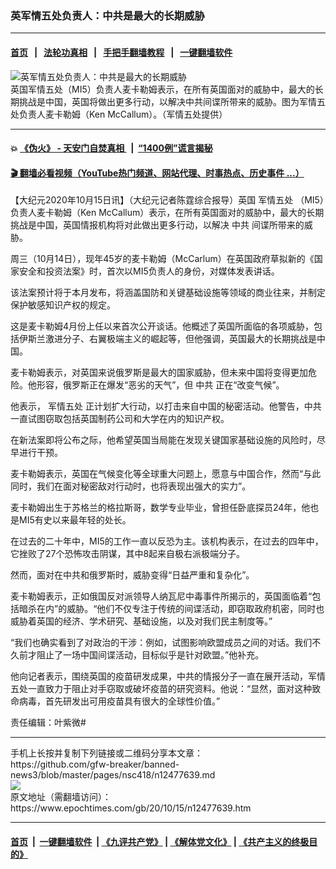 ### 英军情五处负责人：中共是最大的长期威胁
------------------------

#### [首页](https://github.com/gfw-breaker/banned-news3/blob/master/README.md) &nbsp;&nbsp;|&nbsp;&nbsp; [法轮功真相](https://github.com/begood0513/basic/blob/master/README.md)  &nbsp;&nbsp;|&nbsp;&nbsp; [手把手翻墙教程](https://github.com/gfw-breaker/guides/wiki)  &nbsp;&nbsp;|&nbsp;&nbsp; [一键翻墙软件](https://github.com/gfw-breaker/nogfw/blob/master/README.md)  



<div><img alt="英军情五处负责人：中共是最大的长期威胁" class="attachment-djy_600_400 size-djy_600_400 wp-post-image" src="https://i.epochtimes.com/assets/uploads/2020/10/B51I1504-600x400.jpg"/>
<div class="caption">
 英国军情五处（MI5）负责人麦卡勒姆表示，在所有英国面对的威胁中，最大的长期挑战是中国，英国将做出更多行动，以解决中共间谍所带来的威胁。图为军情五处负责人麦卡勒姆（Ken McCallum）。（军情五处提供）
</div></div><hr/>

#### 💥 [《伪火》 - 天安门自焚真相 ](http://158.247.195.190:10000/videos/blog/weihuo.html)&nbsp; |&nbsp; [“1400例”谎言揭秘  ](http://158.247.195.190:10000/videos/blog/jiexi1400.html)

#### [ 🎬  翻墙必看视频（YouTube热门频道、网站代理、时事热点、历史事件 ...）](https://github.com/gfw-breaker/links/blob/master/banned.md)

<div><p>
 【大纪元2020年10月15日讯】（大纪元记者陈霆综合报导）英国
 <ok href="https://www.epochtimes.com/gb/tag/%E5%86%9B%E6%83%85%E4%BA%94%E5%A4%84.html">
  军情五处
 </ok>
 （MI5）负责人麦卡勒姆（Ken McCallum）表示，在所有英国面对的威胁中，最大的长期挑战是中国，英国情报机构将对此做出更多行动，以解决
 <ok href="https://www.epochtimes.com/gb/tag/%E4%B8%AD%E5%85%B1.html">
  中共
 </ok>
 间谍所带来的威胁。
</p>
<p>
 周三（10月14日），现年45岁的麦卡勒姆（McCarlum）在英国政府草拟新的《国家安全和投资法案》时，首次以MI5负责人的身份，对媒体发表讲话。
</p>
<p>
 该法案预计将于本月发布，将涵盖国防和关键基础设施等领域的商业往来，并制定保护敏感知识产权的规定。
</p>
<p>
 这是麦卡勒姆4月份上任以来首次公开谈话。他概述了英国所面临的各项威胁，包括伊斯兰激进分子、右翼极端主义的崛起等，但他强调，英国最大的长期挑战是中国。
</p>
<p>
 麦卡勒姆表示，对英国来说俄罗斯是最大的国家威胁，但未来中国将变得更加危险。他形容，俄罗斯正在爆发“恶劣的天气”，但
 <ok href="https://www.epochtimes.com/gb/tag/%E4%B8%AD%E5%85%B1.html">
  中共
 </ok>
 正在“改变气候”。
</p>
<p>
 他表示，
 <ok href="https://www.epochtimes.com/gb/tag/%E5%86%9B%E6%83%85%E4%BA%94%E5%A4%84.html">
  军情五处
 </ok>
 正计划扩大行动，以打击来自中国的秘密活动。他警告，中共一直试图窃取包括英国制药公司和大学在内的知识产权。
</p>
<p>
 在新法案即将公布之际，他希望英国当局能在发现关键国家基础设施的风险时，尽早进行干预。
</p>
<p>
 麦卡勒姆表示，英国在气候变化等全球重大问题上，愿意与中国合作，然而“与此同时，我们在面对秘密敌对行动时，也将表现出强大的实力”。
</p>
<p>
 麦卡勒姆出生于苏格兰的格拉斯哥，数学专业毕业，曾担任卧底探员24年，他也是MI5有史以来最年轻的处长。
</p>
<p>
 在过去的二十年中，MI5的工作一直以反恐为主。该机构表示，在过去的四年中，它挫败了27个恐怖攻击阴谋，其中8起来自极右派极端分子。
</p>
<p>
 然而，面对在中共和俄罗斯时，威胁变得“日益严重和复杂化”。
</p>
<p>
 麦卡勒姆表示，正如俄国反对派领导人纳瓦尼中毒事件所揭示的，英国面临着“包括暗杀在内”的威胁。“他们不仅专注于传统的间谍活动，即窃取政府机密，同时也威胁着英国的经济、学术研究、基础设施，以及对我们民主制度等。”
</p>
<p>
 “我们也确实看到了对政治的干涉：例如，试图影响欧盟成员之间的对话。我们不久前才阻止了一场中国间谍活动，目标似乎是针对欧盟。”他补充。
</p>
<p>
 他向记者表示，围绕英国的疫苗研发成果，中共的情报分子一直在展开活动，军情五处一直致力于阻止对手窃取或破坏疫苗的研究资料。他说：“显然，面对这种致命病毒，首先研发出可用疫苗具有很大的全球性价值。”
</p>
<p>
 责任编辑：叶紫微#
</p>
</div>
<hr/>
手机上长按并复制下列链接或二维码分享本文章：<br/>
https://github.com/gfw-breaker/banned-news3/blob/master/pages/nsc418/n12477639.md <br/>
<a href='https://github.com/gfw-breaker/banned-news3/blob/master/pages/nsc418/n12477639.md'><img src='https://github.com/gfw-breaker/banned-news3/blob/master/pages/nsc418/n12477639.md.png'/></a> <br/>
原文地址（需翻墙访问）：https://www.epochtimes.com/gb/20/10/15/n12477639.htm


------------------------
#### [首页](https://github.com/gfw-breaker/banned-news3/blob/master/README.md) &nbsp;|&nbsp; [一键翻墙软件](https://github.com/gfw-breaker/nogfw/blob/master/README.md) &nbsp;| [《九评共产党》](https://github.com/gfw-breaker/9ping.md/blob/master/README.md#九评之一评共产党是什么) | [《解体党文化》](https://github.com/gfw-breaker/jtdwh.md/blob/master/README.md) | [《共产主义的终极目的》](https://github.com/gfw-breaker/gczydzjmd.md/blob/master/README.md)


<img src='http://gfw-breaker.win/banned-news3/pages/nsc418/n12477639.md' width='0px' height='0px'/>